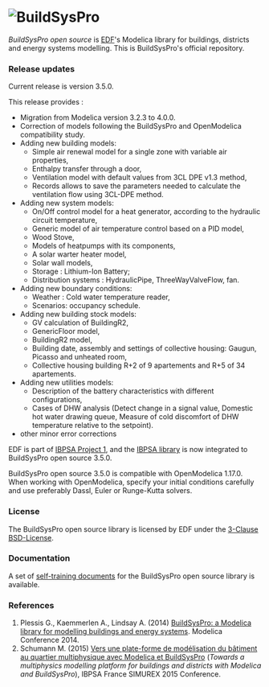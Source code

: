# ![BuildSysPro](https://raw.githubusercontent.com/EDF-TREE/BuildSysPro/master/BuildSysPro/Resources/Images/Logo-BuildSysPro.png)
*BuildSysPro open source* is [EDF](https://www.edf.fr/en/the-edf-group/who-we-are/activities/research-and-development)'s Modelica library for buildings, districts and energy systems modelling. This is BuildSysPro's official repository.

### Release updates
Current release is version 3.5.0.

This release provides :

- Migration from Modelica version 3.2.3 to 4.0.0.
- Correction of models following the BuildSysPro and OpenModelica compatibility study.
- Adding new  building models: 
     -  Simple air renewal model for a single zone with variable air properties, 
     -  Enthalpy transfer through a door, 
     -  Ventilation model with default values from 3CL DPE v1.3 method, 
     -  Records allows to save the parameters needed to calculate the ventilation flow using 3CL-DPE method.
- Adding new  system models: 
     -  On/Off control model for a heat generator, according to the hydraulic circuit temperature, 
     -  Generic model of air temperature control based on a PID model,
     -  Wood Stove,
     -  Models of heatpumps with its components,
     -  A solar warter heater model,
     -  Solar wall models,
     -  Storage : Lithium-Ion Battery;
     -  Distribution systems : HydraulicPipe, ThreeWayValveFlow, fan.
- Adding new boundary conditions:
     -    Weather : Cold water temperature reader,
     -    Scenarios: occupancy schedule.
- Adding new building stock models:
    - GV calculation of BuildingR2,
    - GenericFloor model,
    - BuildingR2 model,
    - Building date, assembly and settings of collective housing: Gaugun, Picasso and unheated room,
    - Collective housing building  R+2 of 9 apartements and R+5 of 34 apartements.
- Adding new utilities models:
    - Description of the battery characteristics with different configurations,
    - Cases of DHW analysis (Detect change in a signal value, Domestic hot water drawing queue, Measure of cold discomfort of DHW temperature relative to the setpoint).
- other minor error corrections

EDF is part of [IBPSA Project 1](https://ibpsa.github.io/project1/), and the [IBPSA library](https://github.com/ibpsa/modelica-ibpsa) is now integrated to BuildSysPro open source 3.5.0.

BuildSysPro open source 3.5.0 is compatible with OpenModelica 1.17.0. When working with OpenModelica, specify your initial conditions carefully and use preferably Dassl, Euler or Runge-Kutta solvers.

### License
The BuildSysPro open source library is licensed by EDF under the [3-Clause BSD-License](https://opensource.org/licenses/BSD-3-Clause).

### Documentation
A set of [self-training documents](https://github.com/edf-enerbat/buildsyspro-doc) for the BuildSysPro open source library is available.

### References
1. Plessis G., Kaemmerlen A., Lindsay A. (2014) [BuildSysPro: a Modelica library for modelling buildings and energy systems](https://www.modelica.org/events/modelica2014/proceedings/html/submissions/ECP140961161_PlessisKaemmerlenLindsay.pdf). Modelica Conference 2014.
2. Schumann M. (2015) [Vers une plate-forme de modélisation du bâtiment au quartier multiphysique avec Modelica et BuildSysPro](http://ibpsa.fr/jdownloads/Simurex/2015/Presentations/29_01_mathieuschumann.pdf) (*Towards a multiphysics modelling platform for buildings and districts with Modelica and BuildSysPro*), IBPSA France SIMUREX 2015 Conference.


